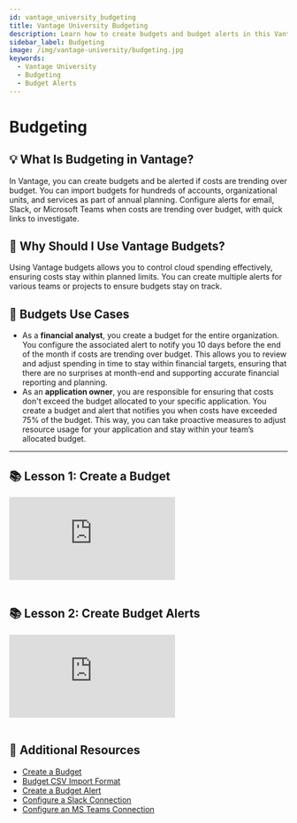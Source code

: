 ```yaml
---
id: vantage_university_budgeting
title: Vantage University Budgeting
description: Learn how to create budgets and budget alerts in this Vantage University section.
sidebar_label: Budgeting
image: /img/vantage-university/budgeting.jpg
keywords:
  - Vantage University
  - Budgeting
  - Budget Alerts
---
```


# Budgeting

## 💡 What Is Budgeting in Vantage?

In Vantage, you can create budgets and be alerted if costs are trending over budget. You can import budgets for hundreds of accounts, organizational units, and services as part of annual planning. Configure alerts for email, Slack, or Microsoft Teams when costs are trending over budget, with quick links to investigate.

## 💭 Why Should I Use Vantage Budgets?

Using Vantage budgets allows you to control cloud spending effectively, ensuring costs stay within planned limits. You can create multiple alerts for various teams or projects to ensure budgets stay on track.

## 📝 Budgets Use Cases

- As a **financial analyst**, you create a budget for the entire organization. You configure the associated alert to notify you 10 days before the end of the month if costs are trending over budget. This allows you to review and adjust spending in time to stay within financial targets, ensuring that there are no surprises at month-end and supporting accurate financial reporting and planning.
- As an **application owner**, you are responsible for ensuring that costs don't exceed the budget allocated to your specific application. You create a budget and alert that notifies you when costs have exceeded 75% of the budget. This way, you can take proactive measures to adjust resource usage for your application and stay within your team’s allocated budget.

---

## 📚 Lesson 1: Create a Budget

<div style={{ position: 'relative', paddingBottom: '56.25%', height: 0 }}>
    <iframe src="https://www.loom.com/embed/9ac6fb9d1b2941c5a68bfbd7e647e686" frameborder="0" webkitallowfullscreen="true" mozallowfullscreen="true" allowfullscreen="true" style={{ position: 'absolute', top: 0, left: 0, width: '100%', height: '100%', borderRadius: '10px' }}></iframe>
</div><br/>

## 📚 Lesson 2: Create Budget Alerts

<div style={{ position: 'relative', paddingBottom: '56.25%', height: 0 }}>
    <iframe src="https://www.loom.com/embed/93dc24436d3d45f4be064e20e07acf27" frameborder="0" webkitallowfullscreen="true" mozallowfullscreen="true" allowfullscreen="true" style={{ position: 'absolute', top: 0, left: 0, width: '100%', height: '100%', borderRadius: '10px' }}></iframe>
</div><br/>

## 📖 Additional Resources

- [Create a Budget](/budgets/#create-a-budget)
- [Budget CSV Import Format](/budgets/#upload)
- [Create a Budget Alert](/budgets/#create-alerts)
- [Configure a Slack Connection](/report_notifications#slack)
- [Configure an MS Teams Connection](/report_notifications#ms-teams)